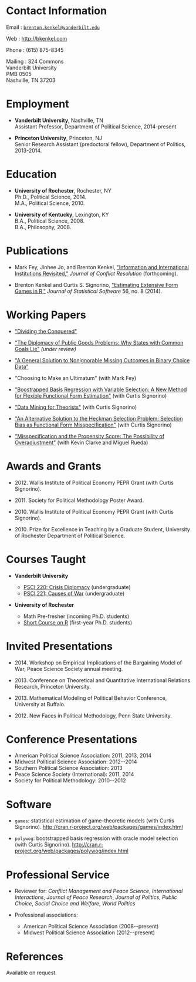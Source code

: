 # Contact Information

Email
:   [`brenton.kenkel@vanderbilt.edu`](mailto:brenton.kenkel@vanderbilt.edu)

Web
:   <http://bkenkel.com>

Phone
:   (615) 875-8345

Mailing
:   324 Commons  
    Vanderbilt University  
    PMB 0505  
    Nashville, TN 37203 


# Employment

* **Vanderbilt University**, Nashville, TN  
  Assistant Professor, Department of Political Science, 2014-present

* **Princeton University**, Princeton, NJ  
  Senior Research Assistant (predoctoral fellow), Department of Politics, 2013-2014.


# Education

* **University of Rochester**, Rochester, NY  
  Ph.D., Political Science, 2014.  
  M.A., Political Science, 2010.

* **University of Kentucky**, Lexington, KY  
  B.A., Political Science, 2008.  
  B.A., Philosophy, 2008.


# Publications

* Mark Fey, Jinhee Jo, and Brenton Kenkel, ["Information and International Institutions Revisited,"](http://dx.doi.org/10.1177/0022002713503285) *Journal of Conflict Resolution* (forthcoming).

* Brenton Kenkel and Curtis S. Signorino, ["Estimating Extensive Form Games in R,"](http://www.jstatsoft.org/v56/i08) *Journal of Statistical Software* 56, no. 8 (2014).


# Working Papers

* ["Dividing the Conquered"](http://bkenkel.com/data/divconq.pdf)

* ["The Diplomacy of Public Goods Problems: Why States with Common Goals Lie"](http://bkenkel.com/data/allies.pdf) *(under review)*

* ["A General Solution to Nonignorable Missing Outcomes in Binary Choice Data"](http://bkenkel.com/data/idlogit.pdf)

* "Choosing to Make an Ultimatum" (with Mark Fey)

* ["Boostrapped Basis Regression with Variable Selection: A New Method for Flexible Functional Form Estimation"](http://bkenkel.com/data/basics.pdf) (with Curtis Signorino)

* ["Data Mining for Theorists"](http://polmeth.wustl.edu/mediaDetail.php?docId=1278) (with Curtis Signorino)

* ["An Alternative Solution to the Heckman Selection Problem: Selection Bias as Functional Form Misspecification"](http://polmeth.wustl.edu/mediaDetail.php?docId=1359) (with Curtis Signorino)

* ["Misspecification and the Propensity Score: The Possibility of Overadjustment"](http://www.rochester.edu/college/psc/clarke/MissProp.pdf) (with Kevin Clarke and Miguel Rueda)


# Awards and Grants

* 2012\.  Wallis Institute of Political Economy PEPR Grant (with Curtis Signorino).

* 2011\.  Society for Political Methodology Poster Award.

* 2010\.  Wallis Institute of Political Economy PEPR Grant (with Curtis Signorino).

* 2010\.  Prize for Excellence in Teaching by a Graduate Student, University of Rochester Department of Political Science.


# Courses Taught

* **Vanderbilt University**
    * [PSCI 220: Crisis Diplomacy](http://bkenkel.com/psci220) (undergraduate)
    * [PSCI 221: Causes of War](http://bkenkel.com/psci221) (undergraduate)

* **University of Rochester**
    * Math Pre-fresher (incoming Ph.D. students)
    * [Short Course on R](https://github.com/brentonk/rcourse) (first-year Ph.D. students)


# Invited Presentations

* 2014\.  Workshop on Empirical Implications of the Bargaining Model of War, Peace Science Society annual meeting.

* 2013\. Conference on Theoretical and Quantitative International Relations Research, Princeton University.

* 2013\. Mathematical Modeling of Political Behavior Conference, University at Buffalo.

* 2012\. New Faces in Political Methodology, Penn State University.


# Conference Presentations

* American Political Science Association: 2011, 2013, 2014
* Midwest Political Science Association: 2012--2014
* Southern Political Science Association: 2013
* Peace Science Society (International): 2011, 2014
* Society for Political Methodology: 2010--2012


# Software

* `games`: statistical estimation of game-theoretic models (with Curtis Signorino).  <http://cran.r-project.org/web/packages/games/index.html>

* `polywog`: bootstrapped basis regression with oracle model selection (with Curtis Signorino).  <http://cran.r-project.org/web/packages/polywog/index.html>


# Professional Service

* Reviewer for: *Conflict Management and Peace Science*, *International Interactions*, *Journal of Peace Research*, *Journal of Politics*, *Public Choice*, *Social Choice and Welfare*, *World Politics*

* Professional associations:
    * American Political Science Association (2008--present)
    * Midwest Political Science Association (2012--present)


# References

Available on request.

